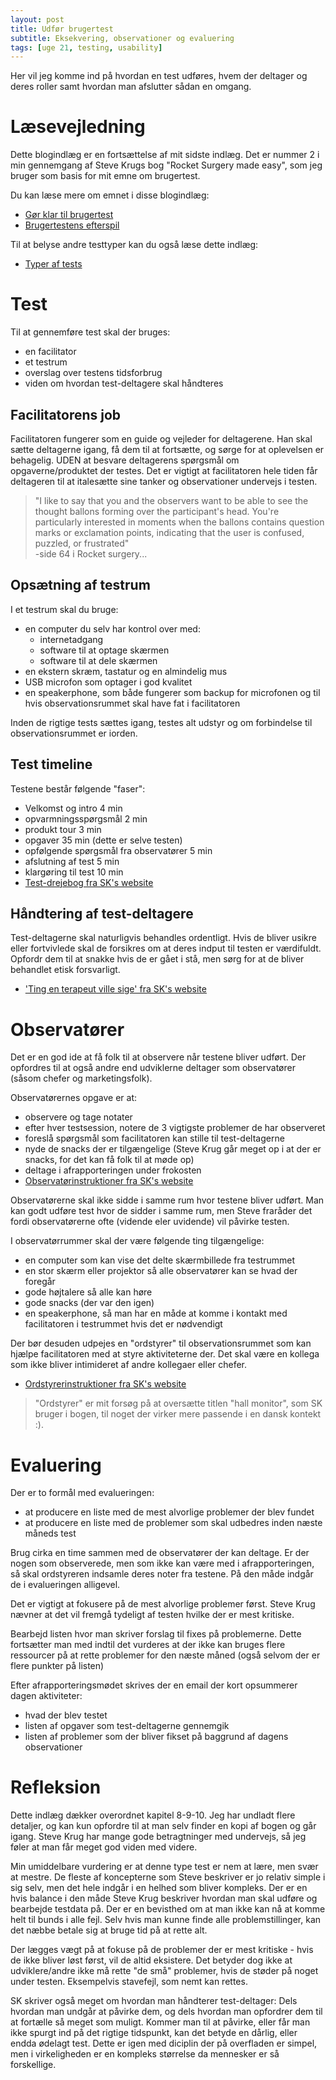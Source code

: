 ```yaml
---
layout: post
title: Udfør brugertest
subtitle: Eksekvering, observationer og evaluering
tags: [uge 21, testing, usability]
---
```


Her vil jeg komme ind på hvordan en test udføres, hvem der deltager og deres roller samt hvordan man afslutter sådan en omgang.

# Læsevejledning
Dette blogindlæg er en fortsættelse af mit sidste indlæg. Det er nummer 2 i min gennemgang af Steve Krugs bog "Rocket Surgery made easy", som jeg bruger som basis for mit emne om brugertest.

Du kan læse mere om emnet i disse blogindlæg:
- [Gør klar til brugertest](https://enmango.dk/2019-05-22-prepare-test/)
- [Brugertestens efterspil](https://enmango.dk/2019-05-26-after-test/) 

Til at belyse andre testtyper kan du også læse dette indlæg:
- [Typer af tests](https://enmango.dk/2019-05-24-test-types/)

# Test
Til at gennemføre test skal der bruges:
- en facilitator
- et testrum
- overslag over testens tidsforbrug
- viden om hvordan test-deltagere skal håndteres

## Facilitatorens job
Facilitatoren fungerer som en guide og vejleder for deltagerene. Han skal sætte deltagerne igang, få dem til at fortsætte, og sørge for at oplevelsen er behagelig. UDEN at besvare deltagerens spørgsmål om opgaverne/produktet der testes. Det er vigtigt at facilitatoren hele tiden får deltageren til at italesætte sine tanker og observationer undervejs i testen.

> "I like to say that you and the observers want to be able to see the thought ballons forming over the participant's head. You're particularly interested in moments when the ballons contains question marks or exclamation points, indicating that the user is confused, puzzled, or frustrated" <br>
> \-side 64 i Rocket surgery...

## Opsætning af testrum
I et testrum skal du bruge:
- en computer du selv har kontrol over med:
  - internetadgang
  - software til at optage skærmen
  - software til at dele skærmen
- en ekstern skræm, tastatur og en almindelig mus
- USB microfon som optager i god kvalitet
- en speakerphone, som både fungerer som backup for microfonen og til hvis observationsrummet skal have fat i facilitatoren

Inden de rigtige tests sættes igang, testes alt udstyr og om forbindelse til observationsrummet er iorden.

## Test timeline
Testene består følgende "faser":
- Velkomst og intro 4 min
- opvarmningsspørgsmål 2 min
- produkt tour 3 min
- opgaver 35 min (dette er selve testen)
- opfølgende spørgsmål fra observatører 5 min
- afslutning af test 5 min
- klargøring til test 10 min
- [Test-drejebog fra SK's website](http://sensible.com/downloads/test-script-web.pdf)

## Håndtering af test-deltagere
Test-deltagerne skal naturligvis behandles ordentligt. Hvis de bliver usikre eller fortvivlede skal de forsikres om at deres indput til testen er værdifuldt. Opfordr dem til at snakke hvis de er gået i stå, men sørg for at de bliver behandlet etisk forsvarligt.
- ['Ting en terapeut ville sige' fra SK's website](http://sensible.com/downloads/things-a-therapist-would-say.pdf)

# Observatører
Det er en god ide at få folk til at observere når testene bliver udført. Der opfordres til at også andre end udviklerne deltager som observatører (såsom chefer og marketingsfolk).

Observatørernes opgave er at: 
- observere og tage notater
- efter hver testsession, notere de 3 vigtigste problemer de har observeret
- foreslå spørgsmål som facilitatoren kan stille til test-deltagerne
- nyde de snacks der er tilgængelige (Steve Krug går meget op i at der er snacks, for det kan få folk til at møde op)
- deltage i afrapporteringen under frokosten
- [Observatørinstruktioner fra SK's website](http://sensible.com/downloads/instructions-for-observers.pdf)

Observatørerne skal ikke sidde i samme rum hvor testene bliver udført. Man kan godt udføre test hvor de sidder i samme rum, men Steve fraråder det fordi observatørerne ofte (vidende eler uvidende) vil påvirke testen.

I observatørrummer skal der være følgende ting tilgængelige:
- en computer som kan vise det delte skærmbillede fra testrummet
- en stor skærm eller projektor så alle observatører kan se hvad der foregår
- gode højtalere så alle kan høre 
- gode snacks (der var den igen)
- en speakerphone, så man har en måde at komme i kontakt med facilitatoren i testrummet hvis det er nødvendigt

Der bør desuden udpejes en "ordstyrer" til observationsrummet som kan hjælpe facilitatoren med at styre aktiviteterne der. Det skal være en kollega som ikke bliver intimideret af andre kollegaer eller chefer.
- [Ordstyrerinstruktioner fra SK's website](http://sensible.com/downloads/hall-monitor-guide.pdf)

> "Ordstyrer" er mit forsøg på at oversætte titlen "hall monitor", som SK bruger i bogen, til noget der virker mere passende i en dansk kontekt :).

# Evaluering
Der er to formål med evalueringen:
- at producere en liste med de mest alvorlige problemer der blev fundet
- at producere en liste med de problemer som skal udbedres inden næste måneds test

Brug cirka en time sammen med de observatører der kan deltage. Er der nogen som observerede, men som ikke kan være med i afrapporteringen, så skal ordstyreren indsamle deres noter fra testene. På den måde indgår de i evalueringen alligevel.

Det er vigtigt at fokusere på de mest alvorlige problemer først. Steve Krug nævner at det vil fremgå tydeligt af testen hvilke der er mest kritiske. 

Bearbejd listen hvor man skriver forslag til fixes på problemerne. Dette fortsætter man med indtil det vurderes at der ikke kan bruges flere ressourcer på at rette problemer for den næste måned (også selvom der er flere punkter på listen)

Efter afrapporteringsmødet skrives der en email der kort opsummerer dagen aktiviteter:
- hvad der blev testet
- listen af opgaver som test-deltagerne gennemgik
- listen af problemer som der bliver fikset på baggrund af dagens observationer

# Refleksion
Dette indlæg dækker overordnet kapitel 8-9-10. Jeg har undladt flere detaljer, og kan kun opfordre til at man selv finder en kopi af bogen og går igang. Steve Krug har mange gode betragtninger med undervejs, så jeg føler at man får meget god viden med videre.

Min umiddelbare vurdering er at denne type test er nem at lære, men svær at mestre. De fleste af koncepterne som Steve beskriver er jo relativ simple i sig selv, men det hele indgår i en helhed som bliver kompleks. Der er en hvis balance i den måde Steve Krug beskriver hvordan man skal udføre og bearbejde testdata på. Der er en bevisthed om at man ikke kan nå at komme helt til bunds i alle fejl. Selv hvis man kunne finde alle problemstillinger, kan det næbbe betale sig at bruge tid på at rette alt. 

Der lægges vægt på at fokuse på de problemer der er mest kritiske - hvis de ikke bliver løst først, vil de altid eksistere. Det betyder dog ikke at udviklere/andre ikke må rette "de små" problemer, hvis de støder på noget under testen. Eksempelvis stavefejl, som nemt kan rettes.

SK skriver også meget om hvordan man håndterer test-deltager: Dels hvordan man undgår at påvirke dem, og dels hvordan man opfordrer dem til at fortælle så meget som muligt. Kommer man til at påvirke, eller får man ikke spurgt ind på det rigtige tidspunkt, kan det betyde en dårlig, eller endda ødelagt test. Dette er igen med diciplin der på overfladen er simpel, men i virkeligheden er en kompleks størrelse da mennesker er så forskellige.
